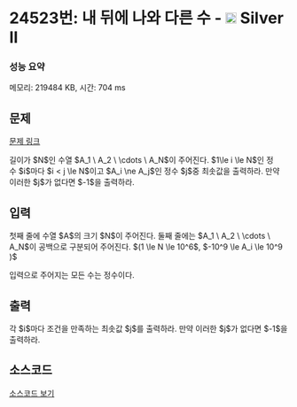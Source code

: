 # 24523번: 내 뒤에 나와 다른 수 - <img src="https://static.solved.ac/tier_small/9.svg" style="height:20px" /> Silver II

<!-- performance -->
### 성능 요약
메모리: 219484 KB, 시간: 704 ms
<!-- end -->

## 문제

[문제 링크](https://boj.kr/24523)


<p>길이가 $N$인 수열 $A_1 \ A_2 \ \cdots&nbsp;\ A_N$이 주어진다. $1\le i \le N$인 정수&nbsp;$i$마다 $i &lt; j \le N$이고 $A_i \ne A_j$인 정수 $j$중 최솟값을 출력하라. 만약 이러한 $j$가 없다면 $-1$을 출력하라.</p>



## 입력


<p>첫째 줄에 수열 $A$의 크기 $N$이 주어진다. 둘째 줄에는 $A_1 \ A_2 \ \cdots&nbsp;\ A_N$이 공백으로 구분되어 주어진다. $(1 \le N \le 10^6$, $-10^9 \le A_i \le 10^9 )$</p>

<p>입력으로 주어지는 모든 수는 정수이다.</p>



## 출력


<p>각 $i$마다 조건을 만족하는 최솟값 $j$를 출력하라. 만약 이러한 $j$가 없다면 $-1$을 출력하라.</p>



## 소스코드

[소스코드 보기](Main.java)